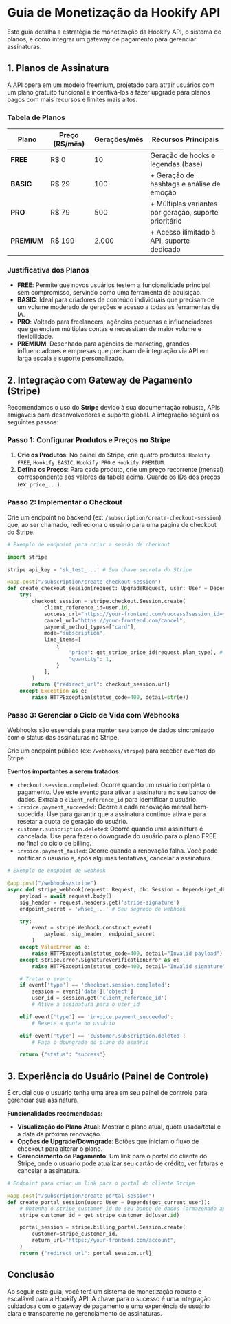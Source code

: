 # Guia de Monetização da Hookify API

Este guia detalha a estratégia de monetização da Hookify API, o sistema de planos, e como integrar um gateway de pagamento para gerenciar assinaturas.

## 1. Planos de Assinatura

A API opera em um modelo freemium, projetado para atrair usuários com um plano gratuito funcional e incentivá-los a fazer upgrade para planos pagos com mais recursos e limites mais altos.

### Tabela de Planos

| Plano | Preço (R$/mês) | Gerações/mês | Recursos Principais |
|---|---|---|---|
| **FREE** | R$ 0 | 10 | Geração de hooks e legendas (base) |
| **BASIC** | R$ 29 | 100 | + Geração de hashtags e análise de emoção |
| **PRO** | R$ 79 | 500 | + Múltiplas variantes por geração, suporte prioritário |
| **PREMIUM** | R$ 199 | 2.000 | + Acesso ilimitado à API, suporte dedicado |

### Justificativa dos Planos

- **FREE**: Permite que novos usuários testem a funcionalidade principal sem compromisso, servindo como uma ferramenta de aquisição.
- **BASIC**: Ideal para criadores de conteúdo individuais que precisam de um volume moderado de gerações e acesso a todas as ferramentas de IA.
- **PRO**: Voltado para freelancers, agências pequenas e influenciadores que gerenciam múltiplas contas e necessitam de maior volume e flexibilidade.
- **PREMIUM**: Desenhado para agências de marketing, grandes influenciadores e empresas que precisam de integração via API em larga escala e suporte personalizado.

## 2. Integração com Gateway de Pagamento (Stripe)

Recomendamos o uso do **Stripe** devido à sua documentação robusta, APIs amigáveis para desenvolvedores e suporte global. A integração seguirá os seguintes passos:

### Passo 1: Configurar Produtos e Preços no Stripe

1.  **Crie os Produtos**: No painel do Stripe, crie quatro produtos: `Hookify FREE`, `Hookify BASIC`, `Hookify PRO` e `Hookify PREMIUM`.
2.  **Defina os Preços**: Para cada produto, crie um preço recorrente (mensal) correspondente aos valores da tabela acima. Guarde os IDs dos preços (ex: `price_...`).

### Passo 2: Implementar o Checkout

Crie um endpoint no backend (ex: `/subscription/create-checkout-session`) que, ao ser chamado, redireciona o usuário para uma página de checkout do Stripe.

```python
# Exemplo de endpoint para criar a sessão de checkout

import stripe

stripe.api_key = 'sk_test_...' # Sua chave secreta do Stripe

@app.post("/subscription/create-checkout-session")
def create_checkout_session(request: UpgradeRequest, user: User = Depends(get_current_user)):
    try:
        checkout_session = stripe.checkout.Session.create(
            client_reference_id=user.id,
            success_url="https://your-frontend.com/success?session_id={CHECKOUT_SESSION_ID}",
            cancel_url="https://your-frontend.com/cancel",
            payment_method_types=["card"],
            mode="subscription",
            line_items=[
                {
                    "price": get_stripe_price_id(request.plan_type), # Função que mapeia seu plano ao ID do Stripe
                    "quantity": 1,
                }
            ],
        )
        return {"redirect_url": checkout_session.url}
    except Exception as e:
        raise HTTPException(status_code=400, detail=str(e))
```

### Passo 3: Gerenciar o Ciclo de Vida com Webhooks

Webhooks são essenciais para manter seu banco de dados sincronizado com o status das assinaturas no Stripe.

Crie um endpoint público (ex: `/webhooks/stripe`) para receber eventos do Stripe.

**Eventos importantes a serem tratados:**

-   `checkout.session.completed`: Ocorre quando um usuário completa o pagamento. Use este evento para ativar a assinatura no seu banco de dados. Extraia o `client_reference_id` para identificar o usuário.
-   `invoice.payment_succeeded`: Ocorre a cada renovação mensal bem-sucedida. Use para garantir que a assinatura continue ativa e para resetar a quota de geração do usuário.
-   `customer.subscription.deleted`: Ocorre quando uma assinatura é cancelada. Use para fazer o downgrade do usuário para o plano FREE no final do ciclo de billing.
-   `invoice.payment_failed`: Ocorre quando a renovação falha. Você pode notificar o usuário e, após algumas tentativas, cancelar a assinatura.

```python
# Exemplo de endpoint de webhook

@app.post("/webhooks/stripe")
async def stripe_webhook(request: Request, db: Session = Depends(get_db)):
    payload = await request.body()
    sig_header = request.headers.get('stripe-signature')
    endpoint_secret = 'whsec_...' # Seu segredo de webhook

    try:
        event = stripe.Webhook.construct_event(
            payload, sig_header, endpoint_secret
        )
    except ValueError as e:
        raise HTTPException(status_code=400, detail="Invalid payload")
    except stripe.error.SignatureVerificationError as e:
        raise HTTPException(status_code=400, detail="Invalid signature")

    # Tratar o evento
    if event['type'] == 'checkout.session.completed':
        session = event['data']['object']
        user_id = session.get('client_reference_id')
        # Ative a assinatura para o user_id

    elif event['type'] == 'invoice.payment_succeeded':
        # Resete a quota do usuário

    elif event['type'] == 'customer.subscription.deleted':
        # Faça o downgrade do plano do usuário

    return {"status": "success"}
```

## 3. Experiência do Usuário (Painel de Controle)

É crucial que o usuário tenha uma área em seu painel de controle para gerenciar sua assinatura.

**Funcionalidades recomendadas:**

-   **Visualização do Plano Atual**: Mostrar o plano atual, quota usada/total e a data da próxima renovação.
-   **Opções de Upgrade/Downgrade**: Botões que iniciam o fluxo de checkout para alterar o plano.
-   **Gerenciamento de Pagamento**: Um link para o portal do cliente do Stripe, onde o usuário pode atualizar seu cartão de crédito, ver faturas e cancelar a assinatura.

```python
# Endpoint para criar um link para o portal do cliente Stripe

@app.post("/subscription/create-portal-session")
def create_portal_session(user: User = Depends(get_current_user)):
    # Obtenha o stripe_customer_id do seu banco de dados (armazenado após o primeiro pagamento)
    stripe_customer_id = get_stripe_customer_id(user.id)

    portal_session = stripe.billing_portal.Session.create(
        customer=stripe_customer_id,
        return_url="https://your-frontend.com/account",
    )
    return {"redirect_url": portal_session.url}
```

## Conclusão

Ao seguir este guia, você terá um sistema de monetização robusto e escalável para a Hookify API. A chave para o sucesso é uma integração cuidadosa com o gateway de pagamento e uma experiência de usuário clara e transparente no gerenciamento de assinaturas.
